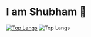 # I am Shubham 👋


[![Top Langs](https://github-readme-stats.vercel.app/api/top-langs/?username=SrK1080)](https://github.com/SrK1080/github-readme-stats) ![Top Langs](https://github-readme-stats.vercel.app/api/top-langs/?username=SrK1080&layout=compact)
<!--
**SrK1080/SrK1080** is a ✨ _special_ ✨ repository because its `README.md` (this file) appears on your GitHub profile.

Here are some ideas to get you started:

- 🔭 I’m currently working on ...
- 🌱 I’m currently learning ...
- 👯 I’m looking to collaborate on ...
- 🤔 I’m looking for help with ...
- 💬 Ask me about ...
- 📫 How to reach me: ...
- 😄 Pronouns: ...
- ⚡ Fun fact: ...
-->
